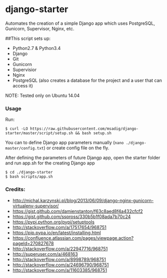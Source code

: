 # django-starter
Automates the creation of a simple Django app which uses PostgreSQL, Gunicorn, Supervisor, Nginx, etc.

##This script sets up: 
- Python2.7 & Python3.4
- Django
- Git
- Gunicorn
- Supervisior
- Nginx
- PostgreSQL (also creates a database for the project and a user that can access it)

NOTE: Tested only on Ubuntu 14.04

### Usage
Run:
```
$ curl -LO https://raw.githubusercontent.com/msadig/django-starter/master/script/setup.sh && bash setup.sh
```
You can to define Django app parameters manually (`nano ./django-master/config.txt`) or create config file on the fly.


After defining the parameters of future Djangp app, open the starter folder and run app.sh for the creating Django app
```
$ cd ./django-starter
$ bash scripts/app.sh
```




### Credits:
- http://michal.karzynski.pl/blog/2013/06/09/django-nginx-gunicorn-virtualenv-supervisor/
- https://gist.github.com/damienstanton/f63c8aed8f4a432cfcf2
- https://gist.github.com/sspross/330b5b1f08ada7b70c24
- https://pypi.python.org/pypi/setuptools
- http://stackoverflow.com/a/17517654/968751
- https://pip.pypa.io/en/latest/installing.html
- https://confluence.atlassian.com/pages/viewpage.action?pageId=270827678
- http://stackoverflow.com/a/22947716/968751
- http://superuser.com/a/468163
- http://stackoverflow.com/a/8998789/968751
- http://stackoverflow.com/a/24696790/968751
- http://stackoverflow.com/a/11603385/968751
